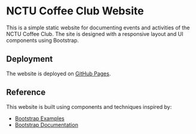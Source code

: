 # NCTU Coffee Club Website  

This is a simple static website for documenting events and activities of the NCTU Coffee Club. The site is designed with a responsive layout and UI components using Bootstrap.  

## Deployment  
The website is deployed on [GitHub Pages](https://tuchin32.github.io/nctucoffee.github.io/).  

## Reference  
This website is built using components and techniques inspired by:  
- [Bootstrap Examples](https://getbootstrap.com/docs/5.3/examples/)  
- [Bootstrap Documentation](https://getbootstrap.com/docs/5.3/getting-started/introduction/)  

